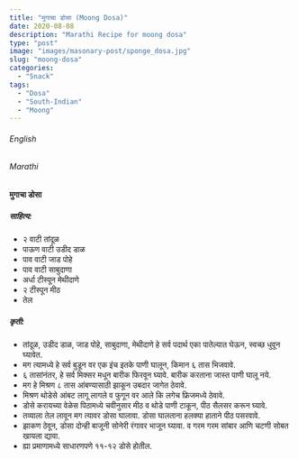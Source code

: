 ```yaml
---
title: "मुगाचा डोसा (Moong Dosa)"
date: 2020-08-08
description: "Marathi Recipe for moong dosa"
type: "post"
image: "images/masonary-post/sponge_dosa.jpg"
slug: "moong-dosa"
categories: 
  - "Snack"
tags:
  - "Dosa"
  - "South-Indian"
  - "Moong"
---
```


###### English






###### Marathi


#### मुगाचा डोसा



##### साहित्य:

- २ वाटी तांदूळ 
- पाऊण वाटी उडीद डाळ 
- पाव वाटी जाड पोहे 
- पाव वाटी साबुदाणा 
- अर्धा टीस्पून मेथीदाणे 
- २ टीस्पून मीठ 
- तेल 

##### कृती: 


- तांदूळ, उडीद डाळ, जाड पोहे, साबुदाणा, मेथीदाणे हे सर्व पदार्थ एका पातेल्यात घेऊन, स्वच्छ धुवून घ्यावेत. 
- मग त्यामध्ये हे सर्व बुडून वर एक इंच इतके पाणी घालून, किमान ६ तास भिजवावे. 
- ६ तासांनंतर, हे सर्व मिक्सर मधून बारीक फिरवून घ्यावे. बारीक करताना जास्त पाणी घालू नये. 
- मग हे मिश्रण ८ तास आंबण्यासाठी झाकून उबदार जागेत ठेवावे. 
- मिश्रण थोडेसे आंबट लागू लागले व फुगून वर आले कि लगेच फ्रिजमध्ये ठेवावे. 
- डोसे करायच्या वेळेस पिठामध्ये चवीनुसार मीठ व थोडे पाणी टाकून, पीठ सैलसर करून घ्यावे. 
- तव्याला तेल लावून मग त्यावर डोसा घालावा. डोसा घालताना हलक्या हाताने पीठ पसरवावे. 
- झाकण ठेवून, डोसा दोन्ही बाजूनी सोनेरी रंगावर भाजून घ्यावा. व गरम गरम सांबार आणि चटणी सोबत खायला द्यावा. 
- ह्या प्रमाणामध्ये साधारणपणे ११-१२ डोसे होतील. 


